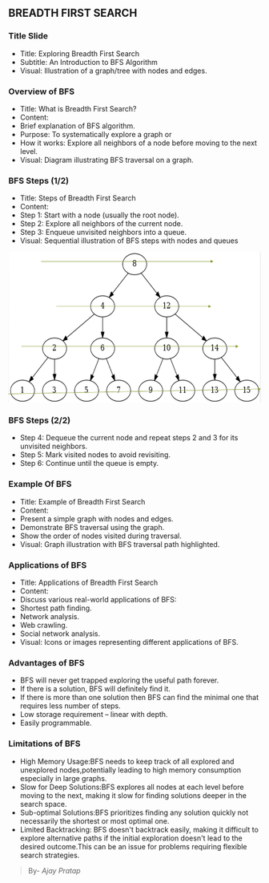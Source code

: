 ## BREADTH FIRST SEARCH 
### Title Slide
 * Title: Exploring Breadth First Search
 * Subtitle: An Introduction to BFS Algorithm
 * Visual: Illustration of a graph/tree with nodes and edges.

### Overview of BFS
 * Title: What is Breadth First Search?
 * Content:
 * Brief explanation of BFS algorithm.
 * Purpose: To systematically explore a graph or 
 * How it works: Explore all neighbors of a node before moving to the next level.
 * Visual: Diagram illustrating BFS traversal on a graph.

###  BFS Steps (1/2)
 * Title: Steps of Breadth First Search
 * Content:
 * Step 1: Start with a node (usually the root node).
 * Step 2: Explore all neighbors of the current node.
 * Step 3: Enqueue unvisited neighbors into a queue.
 * Visual: Sequential illustration of BFS steps with nodes and queues

 ![example](1.png)
 
 ### BFS Steps (2/2)
 * Step 4: Dequeue the current node and repeat steps 2 and 3 for its unvisited neighbors.
 * Step 5: Mark visited nodes to avoid revisiting.
 * Step 6: Continue until the queue is empty.

 ### Example Of BFS
 * Title: Example of Breadth First Search
 *  Content:
 *  Present a simple graph with nodes and edges.
 *  Demonstrate BFS traversal using the graph.
 *  Show the order of nodes visited during traversal.
 * Visual: Graph illustration with BFS traversal path highlighted.

 ### Applications of BFS
 * Title: Applications of Breadth First Search
 * Content:
 * Discuss various real-world applications of BFS:
 * Shortest path finding.
 * Network analysis.
 * Web crawling.
 * Social network analysis.
 * Visual: Icons or images representing different applications of BFS.

 ### Advantages of BFS
 * BFS will never get trapped exploring the useful path forever.
 * If there is a solution, BFS will definitely find it.
 * If there is more than one solution then BFS can find the minimal one that requires less number of steps.
 * Low storage requirement – linear with depth.
 * Easily programmable.

 ### Limitations of BFS
 * High Memory Usage:BFS needs to keep track of all explored and unexplored nodes,potentially leading to high memory consumption especially in large graphs.
 * Slow for Deep Solutions:BFS explores all nodes at each level before moving to the next, making it slow for finding solutions deeper in the search space.
 * Sub-optimal Solutions:BFS prioritizes finding any solution quickly not necessarily the shortest or most optimal one.
 * Limited Backtracking: BFS doesn't backtrack easily, making it difficult to explore alternative paths if the initial exploration doesn't lead to the desired outcome.This can be an issue for problems requiring flexible search strategies.

 > By- _Ajay Pratap_